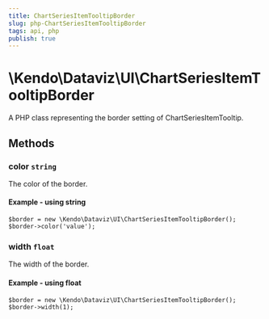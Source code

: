 ```yaml
---
title: ChartSeriesItemTooltipBorder
slug: php-ChartSeriesItemTooltipBorder
tags: api, php
publish: true
---
```


# \Kendo\Dataviz\UI\ChartSeriesItemTooltipBorder

A PHP class representing the border setting of ChartSeriesItemTooltip.


## Methods

### color `string`

The color of the border.


#### Example - using string
    $border = new \Kendo\Dataviz\UI\ChartSeriesItemTooltipBorder();
    $border->color('value');

### width `float`

The width of the border.


#### Example - using float
    $border = new \Kendo\Dataviz\UI\ChartSeriesItemTooltipBorder();
    $border->width(1);

